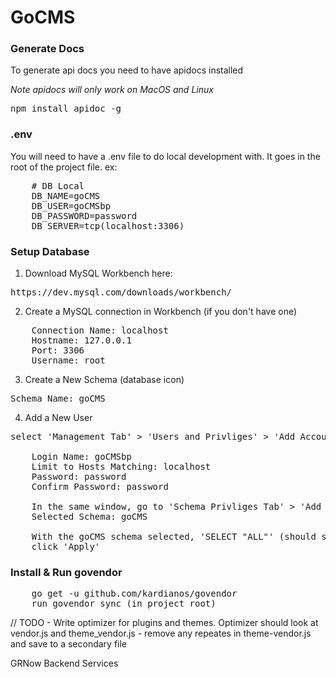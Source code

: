 <h1>GoCMS</h1>



<h3>Generate Docs</h3>
<p>To generate api docs you need to have apidocs installed</p>
<em>Note apidocs will only work on MacOS and Linux</em>
<pre>npm install apidoc -g</pre>

<h3>.env</h3>
<p>You will need to have a .env file to do local development with. It goes in the root of the project file. ex:</p>
<pre>
    # DB Local
    DB_NAME=goCMS
    DB_USER=goCMSbp
    DB_PASSWORD=password
    DB_SERVER=tcp(localhost:3306)
</pre>

<h3>Setup Database</h3>

1) Download MySQL Workbench here: 
<pre>https://dev.mysql.com/downloads/workbench/</pre>

2) Create a MySQL connection in Workbench (if you don't have one)
<pre>
    Connection Name: localhost
    Hostname: 127.0.0.1
    Port: 3306
    Username: root
</pre>

3) Create a New Schema (database icon)
<pre>Schema Name: goCMS</pre>

4) Add a New User
<pre>select 'Management Tab' > 'Users and Privliges' > 'Add Account'

    Login Name: goCMSbp
    Limit to Hosts Matching: localhost
    Password: password
    Confirm Password: password

    In the same window, go to 'Schema Privliges Tab' > 'Add Entry...'
    Selected Schema: goCMS

    With the goCMS schema selected, 'SELECT "ALL"' (should select all privliges)
    click 'Apply'
</pre>

<h3>Install & Run govendor</h3>
<pre>
    go get -u github.com/kardianos/govendor
    run govendor sync (in project root)
</pre>

// TODO - Write optimizer for plugins and themes. 
Optimizer should look at vendor.js and theme_vendor.js - remove any repeates in theme-vendor.js and save to a secondary file

GRNow Backend Services